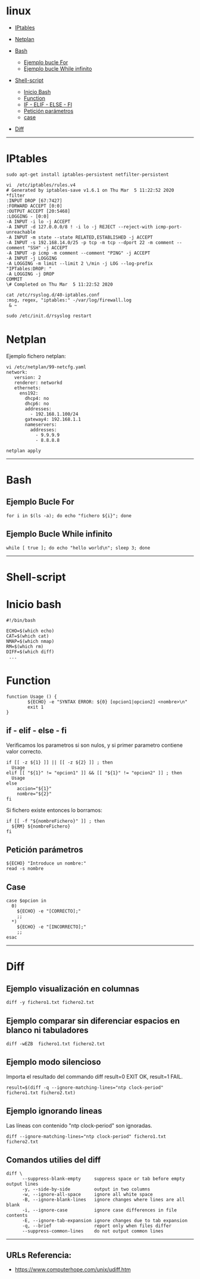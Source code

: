 # linux

- [IPtables](#iptables)

- [Netplan](#netplan)

- [Bash](#bash)
  - [Ejemplo bucle For](#ejemplo-bucle-for)
  - [Ejemplo bucle While infinito](#ejemplo-bucle-while-infinito)  
  
- [Shell-script](#shell-script)
  - [Inicio Bash](#inicio-bash)
  - [Function](#Function)
  - [IF - ELIF - ELSE - FI ](#if-elif-else-fi)
  - [Petición parámetros](#peticion-parámetros)
  - [case](#case)  
  
- [Diff](#diff)

***

# IPtables

    sudo apt-get install iptables-persistent netfilter-persistent

    vi  /etc/iptables/rules.v4 
    # Generated by iptables-save v1.6.1 on Thu Mar  5 11:22:52 2020
    *filter
    :INPUT DROP [67:7427]
    :FORWARD ACCEPT [0:0]
    :OUTPUT ACCEPT [20:5468]
    :LOGGING - [0:0]
    -A INPUT -i lo -j ACCEPT
    -A INPUT -d 127.0.0.0/8 ! -i lo -j REJECT --reject-with icmp-port-unreachable
    -A INPUT -m state --state RELATED,ESTABLISHED -j ACCEPT
    -A INPUT -s 192.168.14.0/25 -p tcp -m tcp --dport 22 -m comment --comment "SSH" -j ACCEPT
    -A INPUT -p icmp -m comment --comment "PING" -j ACCEPT
    -A INPUT -j LOGGING
    -A LOGGING -m limit --limit 2 \/min -j LOG --log-prefix "IPTables:DROP: "
    -A LOGGING -j DROP
    COMMIT
    \# Completed on Thu Mar  5 11:22:52 2020

    cat /etc/rsyslog.d/40-iptables.conf 
    :msg, regex, "iptables:" -/var/log/firewall.log
     & ~

    sudo /etc/init.d/rsyslog restart


# Netplan

Ejemplo fichero netplan:

    vi /etc/netplan/99-netcfg.yaml 
    network:
       version: 2
       renderer: networkd
       ethernets:
         ens192:
           dhcp4: no
           dhcp6: no
           addresses:
             - 192.168.1.100/24
           gateway4: 192.168.1.1
           nameservers:
             addresses:
               - 9.9.9.9
               - 8.8.8.8 
          
    netplan apply

***

# Bash

## Ejemplo Bucle For
    for i in $(ls -a); do echo "fichero ${i}"; done

## Ejemplo Bucle While infinito
    while [ true ]; do echo "hello world\n"; sleep 3; done

***

# Shell-script

# Inicio bash

    #!/bin/bash
    
    ECHO=$(which echo)
    CAT=$(which cat)
    NMAP=$(which nmap)
    RM=$(which rm)
    DIFF=$(which diff)
     ...

# Function 

    function Usage () {
            ${ECHO} -e "SYNTAX ERROR: ${0} [opcion1|opcion2] <nombre>\n"
            exit 1
    }
  
## if - elif - else - fi  

Verificamos los parametros si son nulos, y si primer parametro contiene valor correcto.

    if [[ -z ${1} ]] || [[ -z ${2} ]] ; then
      Usage
    elif [[ "${1}" != "opcion1" ]] && [[ "${1}" != "opcion2" ]] ; then
      Usage
    else
    	accion="${1}"
    	nombre="${2}"
    fi

Si fichero existe entonces lo borramos:

    if [[ -f "${nombreFichero}" ]] ; then
      ${RM} ${nombreFichero}
    fi


## Petición parámetros

    ${ECHO} "Introduce un nombre:"
    read -s nombre

## Case 

    case $opcion in
      0)
        ${ECHO} -e "[CORRECTO];"
        ;;
      *)
        ${ECHO} -e "[INCORRECTO];"
        ;;
    esac

***
# Diff

## Ejemplo visualización en columnas

    diff -y fichero1.txt fichero2.txt

## Ejemplo comparar sin diferenciar espacios en blanco ni tabuladores

    diff -wEZB  fichero1.txt fichero2.txt

## Ejemplo modo silencioso

Importa el resultado del commando diff result=0 EXIT OK, result=1 FAIL.

    result=$(diff -q --ignore-matching-lines="ntp clock-period" fichero1.txt fichero2.txt)

## Ejemplo ignorando lineas

Las líneas con contenido "ntp clock-period" son ignoradas.

    diff --ignore-matching-lines="ntp clock-period" fichero1.txt fichero2.txt

## Comandos utilies del diff 

    diff \
          --suppress-blank-empty     suppress space or tab before empty output lines
          -y, --side-by-side         output in two columns
          -w, --ignore-all-space     ignore all white space
          -B, --ignore-blank-lines   ignore changes where lines are all blank
          -i, --ignore-case          ignore case differences in file contents
          -E, --ignore-tab-expansion ignore changes due to tab expansion
          -q, --brief                report only when files differ
          --suppress-common-lines    do not output common lines

***

## URLs Referencia:

- <https://www.computerhope.com/unix/udiff.htm>
